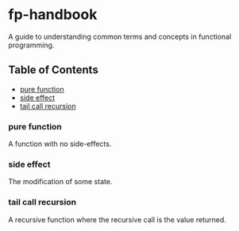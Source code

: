 # fp-handbook

A guide to understanding common terms and concepts in functional programming.

## Table of Contents
- [pure function](#pure-function)
- [side effect](#side-effect)
- [tail call recursion](#tail-call-recursion)

### pure function
A function with no side-effects.

### side effect
The modification of some state.

### tail call recursion
A recursive function where the recursive call is the value returned.
